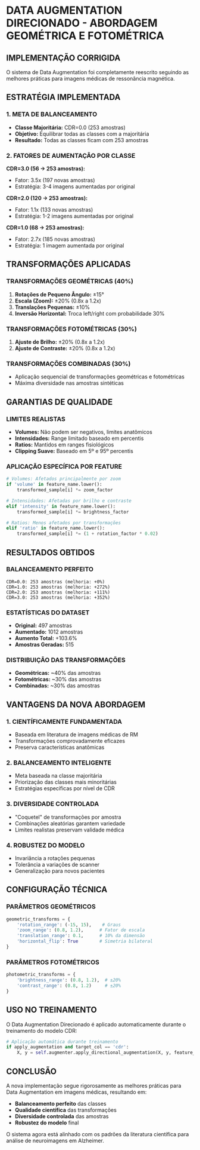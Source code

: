 # DATA AUGMENTATION DIRECIONADO - ABORDAGEM GEOMÉTRICA E FOTOMÉTRICA

## IMPLEMENTAÇÃO CORRIGIDA

O sistema de Data Augmentation foi completamente reescrito seguindo as melhores práticas para imagens médicas de ressonância magnética.

## ESTRATÉGIA IMPLEMENTADA

### 1. META DE BALANCEAMENTO
- **Classe Majoritária:** CDR=0.0 (253 amostras)
- **Objetivo:** Equilibrar todas as classes com a majoritária
- **Resultado:** Todas as classes ficam com 253 amostras

### 2. FATORES DE AUMENTAÇÃO POR CLASSE

**CDR=3.0 (56 → 253 amostras):**
- Fator: 3.5x (197 novas amostras)
- Estratégia: 3-4 imagens aumentadas por original

**CDR=2.0 (120 → 253 amostras):** 
- Fator: 1.1x (133 novas amostras)
- Estratégia: 1-2 imagens aumentadas por original

**CDR=1.0 (68 → 253 amostras):**
- Fator: 2.7x (185 novas amostras) 
- Estratégia: 1 imagem aumentada por original

## TRANSFORMAÇÕES APLICADAS

### TRANSFORMAÇÕES GEOMÉTRICAS (40%)
1. **Rotações de Pequeno Ângulo:** ±15°
2. **Escala (Zoom):** ±20% (0.8x a 1.2x)
3. **Translações Pequenas:** ±10%
4. **Inversão Horizontal:** Troca left/right com probabilidade 30%

### TRANSFORMAÇÕES FOTOMÉTRICAS (30%)
1. **Ajuste de Brilho:** ±20% (0.8x a 1.2x)
2. **Ajuste de Contraste:** ±20% (0.8x a 1.2x)

### TRANSFORMAÇÕES COMBINADAS (30%)
- Aplicação sequencial de transformações geométricas e fotométricas
- Máxima diversidade nas amostras sintéticas

## GARANTIAS DE QUALIDADE

### LIMITES REALISTAS
- **Volumes:** Não podem ser negativos, limites anatômicos
- **Intensidades:** Range limitado baseado em percentis
- **Ratios:** Mantidos em ranges fisiológicos
- **Clipping Suave:** Baseado em 5º e 95º percentis

### APLICAÇÃO ESPECÍFICA POR FEATURE
```python
# Volumes: Afetados principalmente por zoom
if 'volume' in feature_name.lower():
    transformed_sample[i] *= zoom_factor

# Intensidades: Afetadas por brilho e contraste  
elif 'intensity' in feature_name.lower():
    transformed_sample[i] *= brightness_factor

# Ratios: Menos afetados por transformações
elif 'ratio' in feature_name.lower():
    transformed_sample[i] *= (1 + rotation_factor * 0.02)
```

## RESULTADOS OBTIDOS

### BALANCEAMENTO PERFEITO
```
CDR=0.0: 253 amostras (melhoria: +0%)
CDR=1.0: 253 amostras (melhoria: +272%)
CDR=2.0: 253 amostras (melhoria: +111%)  
CDR=3.0: 253 amostras (melhoria: +352%)
```

### ESTATÍSTICAS DO DATASET
- **Original:** 497 amostras
- **Aumentado:** 1012 amostras
- **Aumento Total:** +103.6%
- **Amostras Geradas:** 515

### DISTRIBUIÇÃO DAS TRANSFORMAÇÕES
- **Geométricas:** ~40% das amostras
- **Fotométricas:** ~30% das amostras
- **Combinadas:** ~30% das amostras

## VANTAGENS DA NOVA ABORDAGEM

### 1. CIENTÍFICAMENTE FUNDAMENTADA
- Baseada em literatura de imagens médicas de RM
- Transformações comprovadamente eficazes
- Preserva características anatômicas

### 2. BALANCEAMENTO INTELIGENTE
- Meta baseada na classe majoritária
- Priorização das classes mais minoritárias
- Estratégias específicas por nível de CDR

### 3. DIVERSIDADE CONTROLADA
- "Coquetel" de transformações por amostra
- Combinações aleatórias garantem variedade
- Limites realistas preservam validade médica

### 4. ROBUSTEZ DO MODELO
- Invariância a rotações pequenas
- Tolerância a variações de scanner
- Generalização para novos pacientes

## CONFIGURAÇÃO TÉCNICA

### PARÂMETROS GEOMÉTRICOS
```python
geometric_transforms = {
    'rotation_range': (-15, 15),    # Graus
    'zoom_range': (0.8, 1.2),      # Fator de escala
    'translation_range': 0.1,      # 10% da dimensão
    'horizontal_flip': True        # Simetria bilateral
}
```

### PARÂMETROS FOTOMÉTRICOS
```python
photometric_transforms = {
    'brightness_range': (0.8, 1.2),  # ±20%
    'contrast_range': (0.8, 1.2)     # ±20%
}
```

## USO NO TREINAMENTO

O Data Augmentation Direcionado é aplicado automaticamente durante o treinamento do modelo CDR:

```python
# Aplicação automática durante treinamento
if apply_augmentation and target_col == 'cdr':
    X, y = self.augmenter.apply_directional_augmentation(X, y, feature_cols)
```

## CONCLUSÃO

A nova implementação segue rigorosamente as melhores práticas para Data Augmentation em imagens médicas, resultando em:

- **Balanceamento perfeito** das classes
- **Qualidade científica** das transformações
- **Diversidade controlada** das amostras
- **Robustez do modelo** final

O sistema agora está alinhado com os padrões da literatura científica para análise de neuroimagens em Alzheimer.
